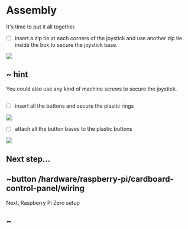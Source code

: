 # Assembly

It's time to put it all together.

- [ ] insert a zip tie at each corners of the joystick and use another zip tie inside the box to secure the joystick base.

![](/static/hardware/raspberry-pi/cardboard-control-panel/zip.jpg)

## ~ hint

You could also use any kind of machine screws to secure the joystick.

##

- [ ] insert all the buttons and secure the plastic rings 

![](/static/hardware/raspberry-pi/cardboard-control-panel/buttons.jpg)

- [ ] attach all the button bases to the plastic buttons

![](/static/hardware/raspberry-pi/cardboard-control-panel/wired.jpg)

## Next step...


## ~button /hardware/raspberry-pi/cardboard-control-panel/wiring

Next, Raspberry Pi Zero setup

## ~